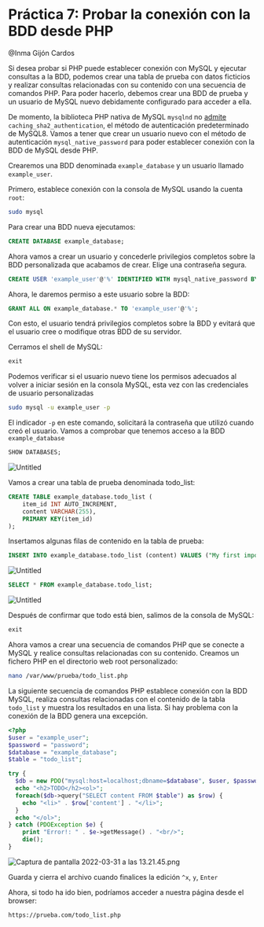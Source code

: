 # Práctica 7: Probar la conexión con la BDD desde PHP

@Inma Gijón Cardos 

Si desea probar si PHP puede establecer conexión con MySQL y ejecutar consultas a la BDD, podemos crear una tabla de prueba con datos ficticios y realizar consultas relacionadas con su contenido con una secuencia de comandos PHP. Para poder hacerlo, debemos crear una BDD de prueba y un usuario de MySQL nuevo debidamente configurado para acceder a ella.

De momento, la biblioteca PHP nativa de MySQL `mysqlnd` no [admite](https://www.php.net/manual/en/ref.pdo-mysql.php) `caching_sha2_authentication`, el método de autenticación predeterminado de MySQL8. Vamos a tener que crear un usuario nuevo con el método de autenticación `mysql_native_password` para poder establecer conexión con la BDD de MySQL desde PHP.

Crearemos una BDD denominada `example_database` y un usuario llamado `example_user`.

Primero, establece conexión con la consola de MySQL usando la cuenta `root`:

```bash
sudo mysql
```

Para crear una BDD nueva ejecutamos:

```sql
CREATE DATABASE example_database;
```

Ahora vamos a crear un usuario y concederle privilegios completos sobre la BDD personalizada que acabamos de crear. Elige una contraseña segura.

```sql
CREATE USER 'example_user'@'%' IDENTIFIED WITH mysql_native_password BY 'password';
```

Ahora, le daremos permiso a este usuario sobre la BDD:

```sql
GRANT ALL ON example_database.* TO 'example_user'@'%';
```

Con esto, el usuario tendrá privilegios completos sobre la BDD y evitará que el usuario cree o modifique otras BDD de su servidor.

Cerramos el shell de MySQL:

```sql
exit
```

Podemos verificar si el usuario nuevo tiene los permisos adecuados al volver a iniciar sesión en la consola MySQL, esta vez con las credenciales de usuario personalizadas

```bash
sudo mysql -u example_user -p
```

El indicador `-p` en este comando, solicitará la contraseña que utilizó cuando creó el usuario. Vamos a comprobar que tenemos acceso a la BDD `example_database`

```sql
SHOW DATABASES;
```

![Untitled](400%20🌋%20Implantación%20de%20aplicaciones%20web/3%20Configuración%20y%20administración%20de%20servidores%20w%2069e3a558938b461e9e0f9ef86ff72c7c/Práctica%207%20Probar%20la%20conexión%20con%20la%20BDD/Untitled.png)

Vamos a crear una tabla de prueba denominada todo_list: 

```sql
CREATE TABLE example_database.todo_list (
	item_id INT AUTO_INCREMENT,
	content VARCHAR(255),
	PRIMARY KEY(item_id)
);
```

Insertamos algunas filas de contenido en la tabla de prueba:

```sql
INSERT INTO example_database.todo_list (content) VALUES ("My first important item");
```

![Untitled](400%20🌋%20Implantación%20de%20aplicaciones%20web/3%20Configuración%20y%20administración%20de%20servidores%20w%2069e3a558938b461e9e0f9ef86ff72c7c/Práctica%207%20Probar%20la%20conexión%20con%20la%20BDD/Untitled%201.png)

```sql
SELECT * FROM example_database.todo_list;
```

![Untitled](400%20🌋%20Implantación%20de%20aplicaciones%20web/3%20Configuración%20y%20administración%20de%20servidores%20w%2069e3a558938b461e9e0f9ef86ff72c7c/Práctica%207%20Probar%20la%20conexión%20con%20la%20BDD/Untitled%202.png)

Después de confirmar que todo está bien, salimos de la consola de MySQL:

```sql
exit
```

Ahora vamos a crear una secuencia de comandos PHP que se conecte a MySQL y realice consultas relacionadas con su contenido. Creamos un fichero PHP en el directorio web root personalizado:

```bash
nano /var/www/prueba/todo_list.php
```

La siguiente secuencia de comandos PHP establece conexión con la BDD MySQL, realiza consultas relacionadas con el contenido de la tabla `todo_list` y muestra los resultados en una lista. Si hay problema con la conexión de la BDD genera una excepción. 

```php
<?php
$user = "example_user";
$password = "password";
$database = "example_database";
$table = "todo_list";

try {
  $db = new PDO("mysql:host=localhost;dbname=$database", $user, $password);
  echo "<h2>TODO</h2><ol>";
  foreach($db->query("SELECT content FROM $table") as $row) {
    echo "<li>" . $row['content'] . "</li>";
  }
  echo "</ol>";
} catch (PDOException $e) {
    print "Error!: " . $e->getMessage() . "<br/>";
    die();
}
```

![Captura de pantalla 2022-03-31 a las 13.21.45.png](Captura_de_pantalla_2022-03-31_a_las_13.21.45.png)

Guarda y cierra el archivo cuando finalices la edición `^x`, `y`, `Enter`

Ahora, si todo ha ido bien, podríamos acceder a nuestra página desde el browser:

`https://prueba.com/todo_list.php`